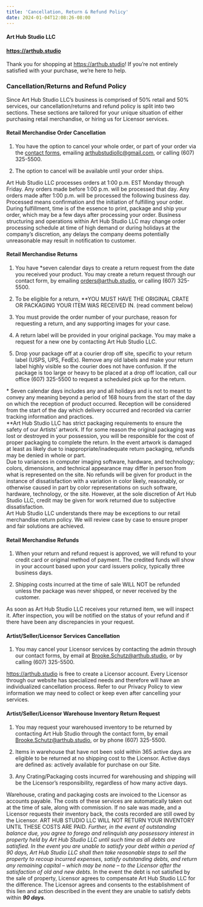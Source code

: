 ```yaml
---
title: 'Cancellation, Return & Refund Policy'
date: 2024-01-04T12:08:26-08:00
---
```


#### Art Hub Studio LLC
#### https://arthub.studio

Thank you for shopping at https://arthub.studio! If you’re not entirely satisfied with your purchase, we’re here to help.

### Cancellation/Returns and Refund Policy
Since Art Hub Studio LLC’s business is comprised of 50% retail and 50% services, our cancellation/returns and refund policy is split into two sections. These sections are tailored for your unique situation of either purchasing retail merchandise, or hiring us for Licensor services.

#### Retail Merchandise Order Cancellation
1. You have the option to cancel your whole order, or part of your order via the [contact forms](https://art-hub-studio-llc.checkoutpage.co/cancelation-return-and-refund-request), emailing arthubstudiollc@gmail.com, or calling (607) 325-5500.

2. The option to cancel will be available until your order ships.

Art Hub Studio LLC processes orders at 1:00 p.m. EST Monday through Friday.  Any orders made before 1:00 p.m. will be processed that day. Any orders made after 1:00 p.m. will be processed the following business day. Processed means confirmation and the initiation of fulfilling your order. During fulfillment, time is of the essence to print, package and ship your order, which may be a few days after processing your order. Business structuring and operations within Art Hub Studio LLC may change order processing schedule at time of high demand or during holidays at the company’s discretion, any delays the company deems potentially unreasonable may result in notification to customer.

#### Retail Merchandise Returns
1. You have *seven calendar days to create a return request from the date you received your product. You may create a return request through our contact form, by emailing orders@arthub.studio, or calling (607) 325-5500.

2. To be eligible for a return, **YOU MUST HAVE THE ORIGINAL CRATE OR PACKAGING YOUR ITEM WAS RECEIVED IN. (read comment below)  

3. You must provide the order number of your purchase, reason for requesting a return, and any supporting images for your case.

4. A return label will be provided in your original package. You may make a request for a new one by contacting Art Hub Studio LLC.

5. Drop your package off at a courier drop off site, specific to your return label (USPS, UPS, FedEx). Remove any old labels and make your return label highly visible so the courier does not have confusion. If the package is too large or heavy to be placed at a drop off location, call our office (607) 325-5500 to request a scheduled pick up for the return.


\* Seven calendar days includes any and all holidays and is not to meant to convey any meaning beyond a period of 168 hours from the start of the day on which the reception of product occurred. Reception will be considered from the start of the day which delivery occurred and recorded via carrier tracking information and practices.\
\*\*Art Hub Studio LLC has strict packaging requirements to ensure the safety of our Artists’ artwork. If for some reason the original packaging was lost or destroyed in your possession, you will be responsible for the cost of proper packaging to complete the return. In the event artwork is damaged at least as likely due to inappropriate/inadequate return packaging, refunds may be denied in whole or part. \
Due to variances in computer imaging software, hardware, and technology; colors, dimensions, and technical appearance may differ in person from what is represented on the site. No refunds will be given for product in the instance of dissatisfaction with a variation in color likely, reasonably, or otherwise caused in part by color representations on such software, hardware, technology, or the site. However, at the sole discretion of Art Hub Studio LLC, credit may be given for work returned due to subjective dissatisfaction. \
Art Hub Studio LLC understands there may be exceptions to our retail merchandise return policy. We will review case by case to ensure proper and fair solutions are achieved.

#### Retail Merchandise Refunds
1. When your return and refund request is approved, we will refund to your credit card or original method of payment. The credited funds will show in your account based upon your card issuers policy, typically three business days.

2. Shipping costs incurred at the time of sale WILL NOT be refunded unless the package was never shipped, or never received by the customer.

As soon as Art Hub Studio LLC receives your returned item, we will inspect it. After inspection, you will be notified on the status of your refund and if there have been any discrepancies in your request.

#### Artist/Seller/Licensor Services Cancellation
1. You may cancel your Licensor services by contacting the admin through our contact forms, by email at Brooke.Schutz@arthub.studio, or by calling (607) 325-5500.

https://arthub.studio is free to create a Licensor account. Every Licensor through our website has specialized needs and therefore will have an individualized cancellation process. Refer to our Privacy Policy to view information we may need to collect or keep even after cancelling your services.

#### Artist/Seller/Licensor Warehouse Inventory Return Request
1. You may request your warehoused inventory to be returned by contacting Art Hub Studio through the contact form, by email Brooke.Schutz@arthub.studio, or by phone (607) 325-5500.

2. Items in warehouse that have not been sold within 365 active days are eligible to be returned at no shipping cost to the Licensor. Active days are defined as: actively available for purchase on our Site.

3. Any Crating/Packaging costs incurred for warehousing and shipping will be the Licensor’s responsibility, regardless of how many active days.

Warehouse, crating and packaging costs are invoiced to the Licensor as accounts payable. The costs of these services are automatically taken out at the time of sale, along with commission.  If no sale was made, and a Licensor requests their inventory back, the costs recorded are still owed by the Licensor. ART HUB STUDIO LLC WILL NOT RETURN YOUR INVENTORY UNTIL THESE COSTS ARE PAID.  *Further, in the event of outstanding balance due, you agree to forego and relinquish any possessory interest in property held by Art Hub Studio LLC until such time as all debts are satisfied. In the event you are unable to satisfy your debt within a period of 90 days, Art Hub Studio LLC shall then take reasonable steps to sell the property to recoup incurred expenses, satisfy outstanding debts, and return any remaining capital – which may be none – to the Licensor after the satisfaction of old and new debts.* In the event the debt is not satisfied by the sale of property, Licensor agrees to compensate Art Hub Studio LLC for the difference. The Licensor agrees and consents to the establishment of this lien and action described in the event they are unable to satisfy debts within ***90 days***.  

